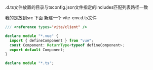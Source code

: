 
.d.ts文件放置的目录与tsconfig.json文件指定的includes匹配列表路径一致

我的是放到src 下面
新建一个 vite-env.d.ts文件


```ts
/// <reference types="vite/client" />

declare module "*.vue" {
  import { defineComponent } from "vue";
  const Component: ReturnType<typeof defineComponent>;
  export default Component;
}

declare module "*.ts";


```